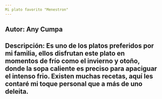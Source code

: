 ```yaml
---
Mi plato favorito "Menestron"
---
```

Autor: Any Cumpa
---
Descripción: 
Es uno de los platos preferidos por mi familia, ellos disfrutan este plato en momentos de frío como el invierno y otoño, donde la sopa caliente es preciso para apaciguar el intenso frio.
Existen muchas recetas, aquí les contaré mi toque personal que a más de uno deleita.
---
